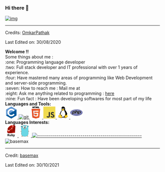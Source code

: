   <h3 id="hi-there">Hi there 👋</h3>
<p><a href="https://omkarpathak.in"><img src="https://i.imgur.com/HcaHoth.png" alt="img"></a></p>
<hr>
<p>Credits: <a href="https://github.com/OmkarPathak">OmkarPathak</a></p>
<p>Last Edited on: 30/08/2020</p> 
<b>Welcome !! </b><br>
Some things about me :<br>
:one: Programming language developer<br>
:two: Full stack developer and IT professional with over 1 years of experience.<br>
:four: Have mastered many areas of programming like Web Development and server-side programming.<br>
:seven: How to reach me : Mail me at <img src="https://chxo.com/labelgen/labelgen.php?textval=+maxbasecode%40gmail.com&amp;font=ARIAL.TTF&amp;size=12&amp;bgcolor=%23ffffff&amp;textcolor=%23000000&amp;submit=create+image" alt=""><br>
:eight: Ask me anything related to programming : <a href="https://github.com/BaseMax/BaseMax/issues/new?assignees=&amp;labels=question&amp;template=custom.md&amp;title=Question%3A+%5BYour-Title%5D">here</a><br>
:nine: Fun fact : Have been developing softwares for most part of my life
<b>Languages and Tools:</b><br>
<a href="https://www.cprogramming.com/" target="_blank"> <img src="https://raw.githubusercontent.com/devicons/devicon/master/icons/c/c-original.svg" alt="c" width="40" height="40"> </a> <a href="https://git-scm.com/" target="_blank"> <img src="https://www.vectorlogo.zone/logos/git-scm/git-scm-icon.svg" alt="git" width="40" height="40"> </a> <a href="https://www.w3.org/html/" target="_blank"> <img src="https://raw.githubusercontent.com/devicons/devicon/master/icons/html5/html5-original-wordmark.svg" alt="html5" width="40" height="40"> </a> <a href="https://developer.mozilla.org/en-US/docs/Web/JavaScript" target="_blank"> <img src="https://raw.githubusercontent.com/devicons/devicon/master/icons/javascript/javascript-original.svg" alt="javascript" width="40" height="40"> </a> <a href="https://www.linux.org/" target="_blank"> <img src="https://raw.githubusercontent.com/devicons/devicon/master/icons/linux/linux-original.svg" alt="linux" width="40" height="40"> </a> <a href="https://www.php.net" target="_blank"> <img src="https://raw.githubusercontent.com/devicons/devicon/master/icons/php/php-original.svg" alt="php" width="40" height="40"> </a>
<br>
<b>Languages Interests:</b><br>
<a href="https://www.ruby-lang.org/" target="_blank"> <img src="https://raw.githubusercontent.com/devicons/devicon/master/icons/ruby/ruby-original-wordmark.svg" alt="c" width="40" height="40"> </a> <a href="https://golang.org/" target="_blank">  <img src="https://raw.githubusercontent.com/devicons/devicon/master/icons/go/go-original.svg" alt="c" width="40" height="40"> </a>
<a href="https://github.com/BaseMax?tab=repositories"><img src="https://raw.githubusercontent.com/andreasbm/readme/master/assets/lines/aqua.png" alt="-----------------------------------------------------"></a>
<img align="center" src="https://github-readme-stats.vercel.app/api?username=basemax&amp;show_icons=true&amp;locale=en" alt="basemax"></p>
<hr>
<p>Credit: <a href="https://github.com/BaseMax">basemax</a></p>
<p>Last Edited on: 30/10/2021</p> 
